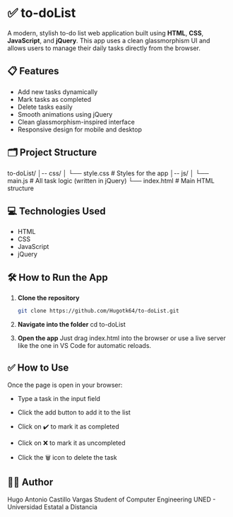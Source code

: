 # ✅ to-doList

A modern, stylish to-do list web application built using **HTML**, **CSS**, **JavaScript**, and **jQuery**. This app uses a clean glassmorphism UI and allows users to manage their daily tasks directly from the browser.

## 📋 Features

- Add new tasks dynamically
- Mark tasks as completed
- Delete tasks easily
- Smooth animations using jQuery
- Clean glassmorphism-inspired interface
- Responsive design for mobile and desktop

## 🗂️ Project Structure
to-doList/
│-- css/
│ └── style.css # Styles for the app
│-- js/
│ └── main.js # All task logic (written in jQuery)
└── index.html # Main HTML structure

## 💻 Technologies Used

- HTML
- CSS
- JavaScript
- jQuery

## 🛠️ How to Run the App

1. **Clone the repository**
   ```bash
   git clone https://github.com/Hugotk64/to-doList.git

2. **Navigate into the folder**
    cd to-doList

3. **Open the app**
    Just drag index.html into the browser or use a live server like the one in VS Code for automatic reloads.

## ✅ How to Use
Once the page is open in your browser:

- Type a task in the input field

- Click the add button to add it to the list

- Click on ✔️ to mark it as completed

- Click on ❌ to mark it as uncompleted

- Click the 🗑️ icon to delete the task

## 👨‍💻 Author
Hugo Antonio Castillo Vargas
Student of Computer Engineering
UNED - Universidad Estatal a Distancia
